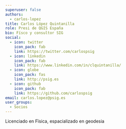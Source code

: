 ```yaml
---
superuser: false
authors:
  - carlos-lopez
title: Carlos López Quintanilla
role: Presi de QGIS España
bio: Físco y consultor SIG
social:
  - icon: twitter
    icon_pack: fab
    link: https://twitter.com/carlospsig
  - icon: linkedin
    icon_pack: fab
    link: https://www.linkedin.com/in/clquintanilla/
  - icon: globe
    icon_pack: fas
    link: http://psig.es
  - icon: github
    icon_pack: fab
    link: https://github.com/carlospsig
email: carlos.lopez@psig.es
user_groups:
  - Socios
---
```


Licenciado en Fïsica, espacializado en geodesia
